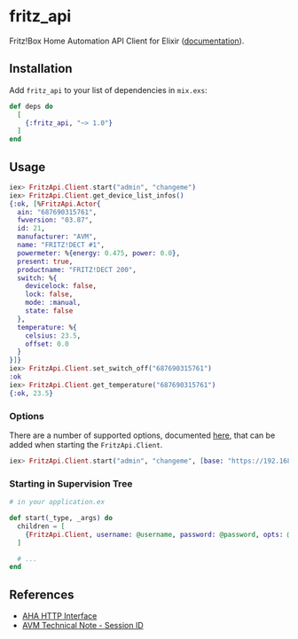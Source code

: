 # fritz_api

Fritz!Box Home Automation API Client for Elixir
([documentation](https://hexdocs.pm/fritz_api)).

## Installation

Add `fritz_api` to your list of dependencies in `mix.exs`:

```elixir
def deps do
  [
    {:fritz_api, "~> 1.0"}
  ]
end
```

## Usage

```elixir
iex> FritzApi.Client.start("admin", "changeme")
iex> FritzApi.Client.get_device_list_infos()
{:ok, [%FritzApi.Actor{
  ain: "687690315761",
  fwversion: "03.87",
  id: 21,
  manufacturer: "AVM",
  name: "FRITZ!DECT #1",
  powermeter: %{energy: 0.475, power: 0.0},
  present: true,
  productname: "FRITZ!DECT 200",
  switch: %{
    devicelock: false,
    lock: false,
    mode: :manual,
    state: false
  },
  temperature: %{
    celsius: 23.5,
    offset: 0.0
  }
}]}
iex> FritzApi.Client.set_switch_off("687690315761")
:ok
iex> FritzApi.Client.get_temperature("687690315761")
{:ok, 23.5}
```

### Options

There are a number of supported options, documented
[here](https://hexdocs.pm/fritz_api/FritzApi.html#t:opts/0), that can be added
when starting the `FritzApi.Client`.

```elixir
iex> FritzApi.Client.start("admin", "changeme", [base: "https://192.168.0.1", ssl: [{:versions, [:'tlsv1.2']}]])
```

### Starting in Supervision Tree

```elixir
# in your application.ex

def start(_type, _args) do
  children = [
    {FritzApi.Client, username: @username, password: @password, opts: @opts}
  ]

  # ...
end
```

## References

* [AHA HTTP Interface](https://avm.de/fileadmin/user_upload/Global/Service/Schnittstellen/AHA-HTTP-Interface.pdf)
* [AVM Technical Note - Session ID](https://avm.de/fileadmin/user_upload/Global/Service/Schnittstellen/AVM_Technical_Note_-_Session_ID.pdf)
